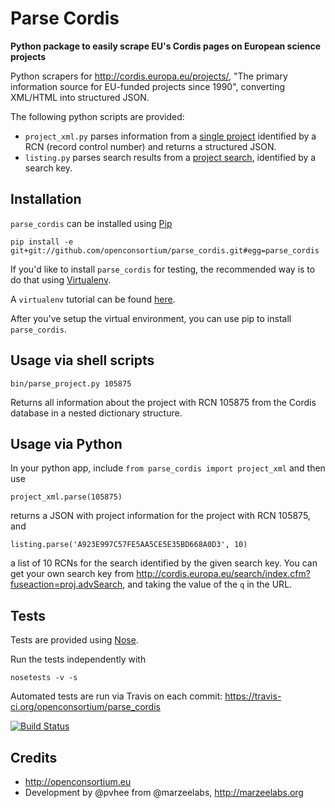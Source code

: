 # Parse Cordis
**Python package to easily scrape EU's Cordis pages on European science projects**

Python scrapers for http://cordis.europa.eu/projects/, "The primary information source for EU-funded projects since 1990", converting XML/HTML into structured JSON.

The following python scripts are provided:

* `project_xml.py` parses information from a [single project](http://cordis.europa.eu/projects/rcn/105875_en.html) identified by a RCN (record control number) and returns a structured JSON.
* `listing.py` parses search results from a [project search](http://cordis.europa.eu/search/index.cfm?fuseaction=proj.advSearch), identified by a search key.

## Installation

`parse_cordis` can be installed using [Pip](http://pip.readthedocs.org/en/latest/index.html)

    pip install -e git+git://github.com/openconsortium/parse_cordis.git#egg=parse_cordis

If you'd like to install `parse_cordis` for testing, the recommended way is to do that using [Virtualenv](http://pypi.python.org/pypi/virtualenv).

A `virtualenv` tutorial can be found [here](http://iamzed.com/2009/05/07/a-primer-on-virtualenv/).

After you've setup the virtual environment, you can use pip to install `parse_cordis`.

## Usage via shell scripts

 
    bin/parse_project.py 105875

Returns all information about the project with RCN 105875 from the Cordis database in a nested dictionary structure.

## Usage via Python

In your python app, include `from parse_cordis import project_xml` and then use

    project_xml.parse(105875)

returns a JSON with project information for the project with RCN 105875, and

    listing.parse('A923E997C57FE5AA5CE5E35BD668A0D3', 10)

a list of 10 RCNs for the search identified by the given search key. You can get your own search key from http://cordis.europa.eu/search/index.cfm?fuseaction=proj.advSearch, and taking the value of the `q` in the URL.


## Tests

Tests are provided using [Nose](https://nose.readthedocs.org/en/latest/).

Run the tests independently with

    nosetests -v -s

Automated tests are run via Travis on each commit: https://travis-ci.org/openconsortium/parse_cordis

[![Build Status](https://travis-ci.org/openconsortium/parse_cordis.png?branch=master)](https://travis-ci.org/openconsortium/parse_cordis)

## Credits
 
* http://openconsortium.eu
* Development by @pvhee from @marzeelabs, http://marzeelabs.org
